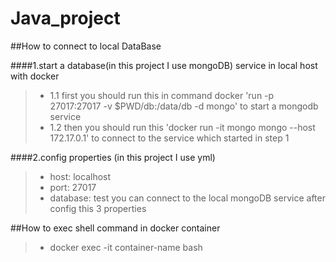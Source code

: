 # Java_project

##How to connect to local DataBase

####1.start a database(in this project I use mongoDB) service in local host with docker
> * 1.1 first you should run this in command docker 'run -p 27017:27017 -v $PWD/db:/data/db -d mongo' to start a mongodb service
> * 1.2 then you should run this 'docker run -it mongo mongo --host 172.17.0.1' to connect to the service which started in step 1

####2.config properties (in this project I use yml)
> * host: localhost
> * port: 27017
> * database: test
you can connect to the local mongoDB service after config this 3 properties

##How to exec shell command in docker container
> * docker exec -it container-name bash

